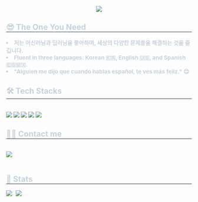 <div align="center">
  <img src="https://capsule-render.vercel.app/api?type=waving&color=055deb&height=180&text=Bada&animation=fadeIn&fontColor=ffffff&fontSize=70" />
</div>

<div style="text-align: left;"> 
  <h2 style="border-bottom: 1px solid #21262d; color: #c9d1d9;"> 😎 The One You Need  </h2>  
  <div style="font-weight: 700; font-size: 15px; text-align: left; color: #c9d1d9;">
    <li>저는 머신러닝과 딥러닝을 좋아하며, 세상의 다양한 문제들을 해결하는 것을 즐깁니다.</li>
    <li>Fluent in three languages: Korean 🇰🇷, English 🇺🇸, and Spanish 🇪🇸🇲🇽.</li>
    <li>"Alguien me dijo que cuando hablas español, te ves más feliz." 😊</li>
  </div> 
</div>

<div style="text-align: left;">
  <h2 style="border-bottom: 1px solid #21262d; color: #c9d1d9;"> 🛠️ Tech Stacks </h2> <br> 
  <div style="text-align: left;">
    <img src="https://img.shields.io/badge/Python-3776AB?style=for-the-badge&logo=Python&logoColor=white">
    <img src="https://img.shields.io/badge/PyTorch-EE4C2C?style=for-the-badge&logo=PyTorch&logoColor=white">
    <img src="https://img.shields.io/badge/C++-00599C?style=for-the-badge&logo=C%2B%2B&logoColor=white">
    <img src="https://img.shields.io/badge/C-A8B9CC?style=for-the-badge&logo=C&logoColor=white">
    <img src="https://img.shields.io/badge/Java-007396?style=for-the-badge&logo=Java&logoColor=white">
    <br/>
  </div>
</div>

<div style="text-align: left;">
  <h2 style="border-bottom: 1px solid #21262d; color: #c9d1d9;"> 🧑‍💻 Contact me </h2> <br> 
  <div style="text-align: left;">
    <a href="mailto:1127bada@gmail.com">
      <img src="https://img.shields.io/badge/Gmail-EA4335?style=for-the-badge&logo=Gmail&logoColor=white&link=mailto:1127bada@gmail.com">
    </a>
  </div>  
  <br> 
</div>

<div style="text-align: left;"> 
  <h2 style="border-bottom: 1px solid #21262d; color: #c9d1d9;"> 🏅 Stats </h2> 
  <div style="display: flex; gap: 10px; align-items: flex-start;">
    <img src="https://github-readme-stats.vercel.app/api?username=vamosbada&custom_title=vamosbada's%20Github%20Stat&bg_color=180,000000,&title_color=000000&text_color=000000" />
    <img src="https://github-readme-stats.vercel.app/api/top-langs/?username=vamosbada&layout=compact&bg_color=180,000000,&title_color=000000&text_color=000000" />
  </div> 
</div>

